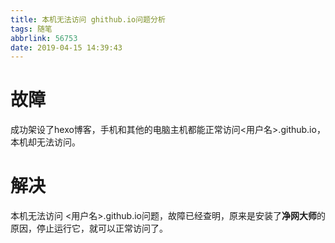 ```yaml
---
title: 本机无法访问 ghithub.io问题分析
tags: 随笔
abbrlink: 56753
date: 2019-04-15 14:39:43
---
```

# 故障

成功架设了hexo博客，手机和其他的电脑主机都能正常访问<用户名>.github.io，本机却无法访问。

# 解决

本机无法访问 <用户名>.github.io问题，故障已经查明，原来是安装了**净网大师**的原因，停止运行它，就可以正常访问了。